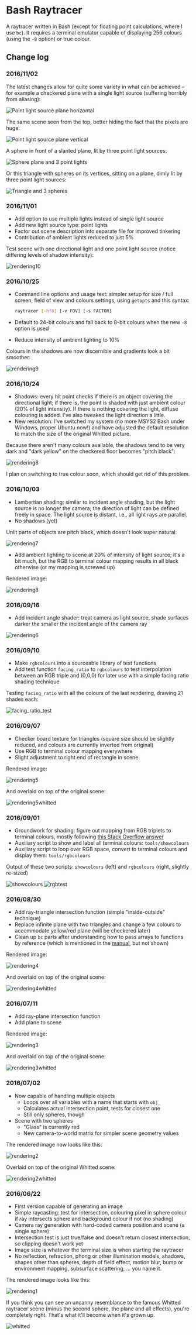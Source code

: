 # Bash Raytracer

A raytracer written in Bash (except for floating point calculations, where I
use `bc`). It requires a terminal emulator capable of displaying 256 colours
(using the `-8` option) or true colour.

## Change log

### 2016/11/02

The latest changes allow for quite some variety in what can be achieved &ndash;
for example a checkered plane with a single light source (suffering horribly
from aliasing):

![Point light source plane horizontal](images/result20161102a.png)

The same scene seen from the top, better hiding the fact that the pixels are huge:

![Point light source plane vertical](images/result20161102b.png)

A sphere in front of a slanted plane, lit by three point light sources:

![Sphere plane and 3 point lights](images/result20161102c.png)

Or this triangle with spheres on its vertices, sitting on a plane, dimly lit by
three point light sources:

![Triangle and 3 spheres](images/result20161102d.png)

### 2016/11/01

- Add option to use multiple lights instead of single light source
- Add new light source type: point lights
- Factor out scene description into separate file for improved tinkering
- Contribution of ambient lights reduced to just 5%

Test scene with one directional light and one point light source (notice
differing levels of shadow intensity):

![rendering10](images/result20161101.png)

### 2016/10/25

- Command line options and usage text: simpler setup for size / full screen,
  field of view and colours settings, using `getopts` and this syntax:

  ```sh
  raytracer [-hf8] [-v FOV] [-s FACTOR]
  ```

- Default to 24-bit colours and fall back to 8-bit colours when the new `-8`
  option is used
- Reduce intensity of ambient lighting to 10%

Colours in the shadows are now discernible and gradients look a bit smoother:

![rendering9](images/result20161025.png)

### 2016/10/24

- Shadows: every hit point checks if there is an object covering the
  directional light; if there is, the point is shaded with just ambient colour
  (20% of light intensity). If there is nothing covering the light, diffuse
  colouring is added. I've also tweaked the light direction a little.
- New resolution: I've switched my system (no more MSYS2 Bash under Windows,
  proper Ubuntu now!) and have adjusted the default resolution to match the
  size of the original Whitted picture.

Because there aren't many colours available, the shadows tend to be very dark
and "dark yellow" on the checkered floor becomes "pitch black":

![rendering8](images/result20161024.png)

I plan on switching to true colour soon, which should get rid of this problem.

### 2016/10/03

- Lambertian shading: similar to incident angle shading, but the light source
  is no longer the camera; the direction of light can be defined freely in
  space. The light source is distant, i.e., all light rays are parallel.
- No shadows (yet)

Unlit parts of objects are pitch black, which doesn't look super natural:

![rendering7](images/result20161003.png)

- Add ambient lighting to scene at 20% of intensity of light source; it's a bit
  much, but the RGB to terminal colour mapping results in all black otherwise
  (or my mapping is screwed up)

Rendered image:

![rendering8](images/result20161003a.png)

### 2016/09/16

- Add incident angle shader: treat camera as light source, shade surfaces
  darker the smaller the incident angle of the camera ray

![rendering6](images/result20160916.png)

### 2016/09/10

- Make `rgbcolours` into a sourceable library of test functions
- Add test function `facing_ratio` to `rgbcolours` to test interpolation
  between an RGB triple and (0,0,0) for later use with a simple facing ratio
  shading technique

Testing `facing_ratio` with all the colours of the last rendering, drawing 21
shades each:

![facing_ratio_test](images/facing_ratio_test.png)

### 2016/09/07

- Checker board texture for triangles (square size should be slightly reduced,
  and colours are currently inverted from original)
- Use RGB to terminal colour mapping everywhere
- Slight adjustment to right end of rectangle in scene

Rendered image:

![rendering5](images/result20160907.png)

And overlaid on top of the original scene:

![rendering5whitted](images/result20160907_overlay.png)

### 2016/09/01

- Groundwork for shading: figure out mapping from RGB triplets to terminal
  colours, mostly following [this Stack Overflow answer][so]
- Auxiliary script to show and label all terminal colours: `tools/showcolours`
- Auxiliary script to loop over RGB space, convert to terminal colours and
  display them: `tools/rgbcolours`

Output of these two scripts: `showcolours` (left) and `rgbcolours` (right,
slightly re-sized)

![showcolours](images/showcolours.png)
![rgbtest](images/rgbtest.png)

[so]: <https://stackoverflow.com/a/27165165/3266847>

### 2016/08/30

- Add ray-triangle intersection function (simple "inside-outside" technique)
- Replace infinite plane with two triangles and change a few colours to
  accommodate yellow/red plane (will be checkered later)
- Clean up `bc` parts after understanding how to pass arrays to functions by
  reference (which is mentioned in the [manual], but not shown)

Rendered image:

![rendering4](images/result20160830.png)

And overlaid on top of the original scene:

![rendering4whitted](images/result20160830_overlay.png)

[manual]: <https://www.gnu.org/software/bc/manual/html_mono/bc.html#SEC17>

### 2016/07/11

- Add ray-plane intersection function
- Add plane to scene

Rendered image:

![rendering3](images/result20160711.png)

And overlaid on top of the original scene:

![rendering3whitted](images/result20160711_overlay.png)

### 2016/07/02

- Now capable of handling multiple objects
  - Loops over all variables with a name that starts with `obj_`
  - Calculates actual intersection point, tests for closest one
  - Still only spheres, though
- Scene with two spheres
  - "Glass" is currently red
  - New camera-to-world matrix for simpler scene geometry values

The rendered image now looks like this:

![rendering2](images/result20160702.png)

Overlaid on top of the original Whitted scene:

![rendering2whitted](images/result20160702_overlay.png)

### 2016/06/22

- First version capable of generating an image
- Simple raycasting: test for intersection, colouring pixel in sphere colour if
  ray intersects sphere and background colour if not (no shading)
- Camera ray generation with hard-coded camera position and scene (a single
  sphere)
- Intersection test is just true/false and doesn't return closest intersection,
  so clipping doesn't work yet
- Image size is whatever the terminal size is when starting the raytracer
- No reflection, refraction, phong or other illumination models, shadows,
  shapes other than spheres, depth of field effect, motion blur, bump or
  environment mapping, subsurface scattering, ... you name it.

The rendered image looks like this:

![rendering1](images/result20160622.png)

If you think you can see an uncanny resemblance to the famous Whitted raytracer
scene (minus the second sphere, the plane and all effects), you're completely
right. That's what it'll become when it's grown up.

![whitted](images/whitted.jpg)

